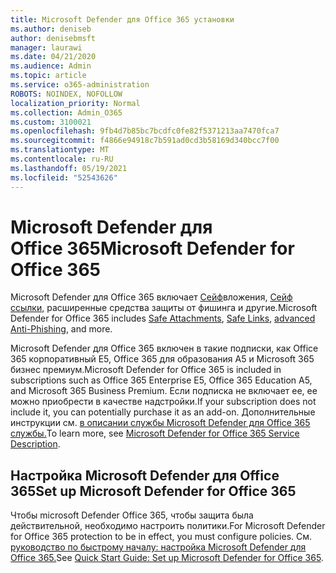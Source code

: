 ```yaml
---
title: Microsoft Defender для Office 365 установки
ms.author: deniseb
author: denisebmsft
manager: laurawi
ms.date: 04/21/2020
ms.audience: Admin
ms.topic: article
ms.service: o365-administration
ROBOTS: NOINDEX, NOFOLLOW
localization_priority: Normal
ms.collection: Admin_O365
ms.custom: 3100021
ms.openlocfilehash: 9fb4d7b85bc7bcdfc0fe82f5371213aa7470fca7
ms.sourcegitcommit: f4866e94918c7b591ad0cd3b58169d340bcc7f00
ms.translationtype: MT
ms.contentlocale: ru-RU
ms.lasthandoff: 05/19/2021
ms.locfileid: "52543626"
---
```

# <a name="microsoft-defender-for-office-365"></a><span data-ttu-id="0e1cb-102">Microsoft Defender для Office 365</span><span class="sxs-lookup"><span data-stu-id="0e1cb-102">Microsoft Defender for Office 365</span></span>

<span data-ttu-id="0e1cb-103">Microsoft Defender для Office 365 включает [Сейф](/microsoft-365/security/office-365-security/atp-safe-attachments)вложения, [Сейф ссылки,](/microsoft-365/security/office-365-security/atp-safe-links) [](/microsoft-365/security/office-365-security/atp-anti-phishing)расширенные средства защиты от фишинга и другие.</span><span class="sxs-lookup"><span data-stu-id="0e1cb-103">Microsoft Defender for Office 365 includes [Safe Attachments](/microsoft-365/security/office-365-security/atp-safe-attachments), [Safe Links](/microsoft-365/security/office-365-security/atp-safe-links), [advanced Anti-Phishing](/microsoft-365/security/office-365-security/atp-anti-phishing), and more.</span></span> 

<span data-ttu-id="0e1cb-104">Microsoft Defender для Office 365 включен в такие подписки, как Office 365 корпоративный E5, Office 365 для образования A5 и Microsoft 365 бизнес премиум.</span><span class="sxs-lookup"><span data-stu-id="0e1cb-104">Microsoft Defender for Office 365 is included in subscriptions such as Office 365 Enterprise E5, Office 365 Education A5, and Microsoft 365 Business Premium.</span></span> <span data-ttu-id="0e1cb-105">Если подписка не включает ее, ее можно приобрести в качестве надстройки.</span><span class="sxs-lookup"><span data-stu-id="0e1cb-105">If your subscription does not include it, you can potentially purchase it as an add-on.</span></span> <span data-ttu-id="0e1cb-106">Дополнительные инструкции см. [в описании службы Microsoft Defender для Office 365 службы.](/office365/servicedescriptions/office-365-advanced-threat-protection-service-description)</span><span class="sxs-lookup"><span data-stu-id="0e1cb-106">To learn more, see [Microsoft Defender for Office 365 Service Description](/office365/servicedescriptions/office-365-advanced-threat-protection-service-description).</span></span>

## <a name="set-up-microsoft-defender-for-office-365"></a><span data-ttu-id="0e1cb-107">Настройка Microsoft Defender для Office 365</span><span class="sxs-lookup"><span data-stu-id="0e1cb-107">Set up Microsoft Defender for Office 365</span></span>

<span data-ttu-id="0e1cb-108">Чтобы microsoft Defender Office 365, чтобы защита была действительной, необходимо настроить политики.</span><span class="sxs-lookup"><span data-stu-id="0e1cb-108">For Microsoft Defender for Office 365 protection to be in effect, you must configure policies.</span></span> <span data-ttu-id="0e1cb-109">См. [руководство по быстрому началу: настройка Microsoft Defender для Office 365.](/microsoft-365/security/office-365-security/office-365-atp)</span><span class="sxs-lookup"><span data-stu-id="0e1cb-109">See [Quick Start Guide: Set up Microsoft Defender for Office 365](/microsoft-365/security/office-365-security/office-365-atp).</span></span>

